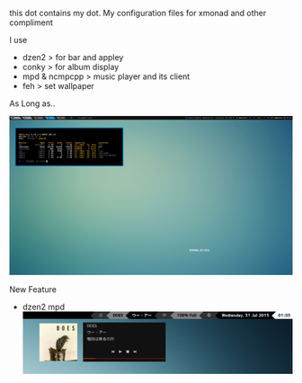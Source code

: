 this dot contains my dot. 
My configuration files for xmonad and other compliment

I use
+  dzen2 > for bar and appley
+  conky > for album display
+  mpd & ncmpcpp > music player and its client
+  feh > set wallpaper

As Long as..

![My Screenshot](minimalasfuck.png)

New Feature
+ dzen2 mpd
![My Screenshot](currentmpd.png "SPRING")